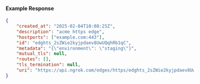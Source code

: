 <!-- Code generated for API Clients. DO NOT EDIT. -->

#### Example Response

```json
{
	"created_at": "2025-02-04T10:08:25Z",
	"description": "acme https edge",
	"hostports": ["example.com:443"],
	"id": "edghts_2sZWie2kyjpdaev8UwUQqhRb1qC",
	"metadata": "{\"environment\": \"staging\"}",
	"mutual_tls": null,
	"routes": [],
	"tls_termination": null,
	"uri": "https://api.ngrok.com/edges/https/edghts_2sZWie2kyjpdaev8UwUQqhRb1qC"
}
```
